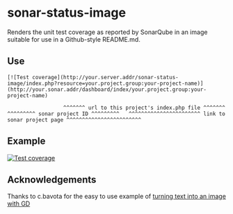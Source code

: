 # sonar-status-image

Renders the unit test coverage as reported by SonarQube in an image suitable for use in a Github-style README.md.

## Use

    [![Test coverage](http://your.server.addr/sonar-status-image/index.php?resource=your.project.group:your-project-name)](http://your.sonar.addr/dashboard/index/your.project.group:your-project-name)

                      ^^^^^^^ url to this project's index.php file ^^^^^^^          ^^^^^^^^^ sonar project ID ^^^^^^^^^   ^^^^^^^^^^^^^^^^^^^^^^^ link to sonar project page ^^^^^^^^^^^^^^^^^^^^^^^^

## Example

[![Test coverage](http://sonar.peircean.com:8008/sonar-status-image/?resource=com.peircean.glusterfs:glusterfs-java-filesystem)](http://sonar.peircean.com/dashboard/index/com.peircean.glusterfs:glusterfs-java-filesystem)

## Acknowledgements

Thanks to c.bavota for the easy to use example of [turning text into an image with GD](http://bavotasan.com/2009/turn-text-into-an-image-using-the-php-gd-library/)
